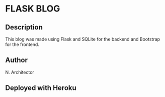 # FLASK BLOG

## Description

This blog was made using Flask and SQLite for the backend and Bootstrap for the frontend.

## Author

N. Architector

## Deployed with Heroku
